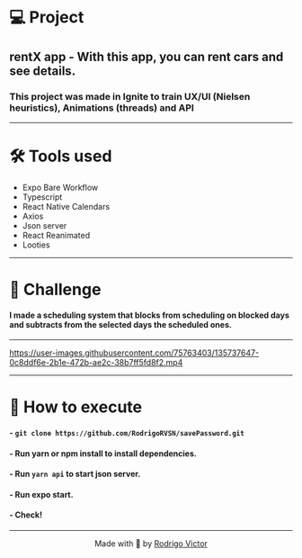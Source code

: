 # 💻 Project

## rentX app - With this app, you can rent cars and see details.
### This project was made in Ignite to train UX/UI (Nielsen heuristics), Animations (threads) and API 

---

# 🛠 Tools used

- Expo Bare Workflow
- Typescript
- React Native Calendars
- Axios
- Json server
- React Reanimated
- Looties

---

# 💪 Challenge 

#### I made a scheduling system that blocks from scheduling on blocked days and subtracts from the selected days the scheduled ones.

---

https://user-images.githubusercontent.com/75763403/135737647-0c8ddf6e-2b1e-472b-ae2c-38b7ff5fd8f2.mp4

---

# 🚀 How to execute

#### - `git clone https://github.com/RodrigoRVSN/savePassword.git`
#### - Run yarn or npm install to install dependencies.
#### - Run `yarn api` to start json server.
#### - Run expo start.
#### - Check!

---

<p align="center"> Made with 💓 by <a href="https://www.linkedin.com/in/rodrigovictorrvsn/">Rodrigo Victor</a></p>

